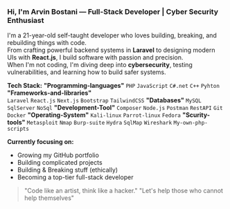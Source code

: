 ### Hi, I'm Arvin Bostani — Full-Stack Developer | Cyber Security Enthusiast

I'm a 21-year-old self-taught developer who loves building, breaking, and rebuilding things with code.  
From crafting powerful backend systems in **Laravel** to designing modern UIs with **React.js**, I build software with passion and precision.  
When I'm not coding, I'm diving deep into **cybersecurity**, testing vulnerabilities, and learning how to build safer systems.

**Tech Stack:** 
**"Programming-languages"**
`PHP` `JavaScript` `C#.net` `C++` `Pyhton`
**"Frameworks-and-libraries"**  
`Laravel` `React.js` `Next.js` `Bootstrap` `TailwindCSS`
**"Databases"** 
`MySQL` `SqlServer` `NoSql`
**"Development-Tool"**
`Composer` `Node.js` `Postman` `RestAPI` `Git` `Docker`
**"Operating-System"**
`Kali-linux` `Parrot-linux` `Fedora`
**"Scurity-tools"**
`Metasploit` `Nmap` `Burp-suite` `Hydra` `SqlMap` `Wireshark` `My-own-php-scripts`

**Currently focusing on:**  
- Growing my GitHub portfolio  
- Building complicated projects
- Building & Breaking stuff (ethically)
- Becoming a top-tier full-stack developer  

> "Code like an artist, think like a hacker."
> "Let's help those who cannot help themselves"
